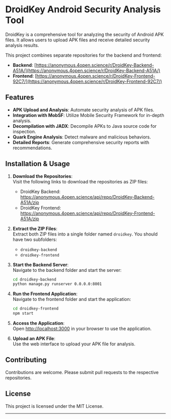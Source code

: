 # DroidKey Android Security Analysis Tool

DroidKey is a comprehensive tool for analyzing the security of Android APK files. It allows users to upload APK files and receive detailed security analysis results.

This project combines separate repositories for the backend and frontend:

- **Backend**: [https://anonymous.4open.science/r/DroidKey-Backend-A51A/](https://anonymous.4open.science/r/DroidKey-Backend-A51A/)
- **Frontend**: [https://anonymous.4open.science/r/DroidKey-Frontend-92C7/](https://anonymous.4open.science/r/DroidKey-Frontend-92C7/)

## Features

- **APK Upload and Analysis**: Automate security analysis of APK files.
- **Integration with MobSF**: Utilize Mobile Security Framework for in-depth analysis.
- **Decompilation with JADX**: Decompile APKs to Java source code for inspection.
- **Quark Engine Analysis**: Detect malware and malicious behaviors.
- **Detailed Reports**: Generate comprehensive security reports with recommendations.

## Installation & Usage

1. **Download the Repositories**:  
   Visit the following links to download the repositories as ZIP files:

   - DroidKey Backend: <a href="https://anonymous.4open.science/api/repo/DroidKey-Backend-A51A/zip" target="_blank">https://anonymous.4open.science/api/repo/DroidKey-Backend-A51A/zip</a>
   - DroidKey Frontend: <a href="https://anonymous.4open.science/api/repo/DroidKey-Frontend-A51A/zip" target="_blank">https://anonymous.4open.science/api/repo/DroidKey-Frontend-A51A/zip</a>

2. **Extract the ZIP Files**:  
   Extract both ZIP files into a single folder named `droidkey`. You should have two subfolders:

   - `droidkey-backend`
   - `droidkey-frontend`

3. **Start the Backend Server**:  
   Navigate to the backend folder and start the server:

   ```bash
   cd droidkey-backend
   python manage.py runserver 0.0.0.0:8001
   ```

4. **Run the Frontend Application**:  
   Navigate to the frontend folder and start the application:

   ```bash
   cd droidkey-frontend
   npm start
   ```

5. **Access the Application**:  
   Open [http://localhost:3000](http://localhost:3000) in your browser to use the application.

6. **Upload an APK File**:  
   Use the web interface to upload your APK file for analysis.

## Contributing

Contributions are welcome. Please submit pull requests to the respective repositories.

## License

This project is licensed under the MIT License.

---
